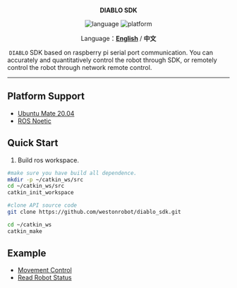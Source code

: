 <p align="center"><strong>DIABLO SDK</strong></p>
<p align="center">
<img alt="language" src="https://img.shields.io/badge/language-c++-red"/>
<img alt="platform" src="https://img.shields.io/badge/platform-raspberrypi-l"/>
</p>

<p align="center">
    Language：<a href="README.cn.md"><strong>English</strong></a> / <strong>中文</strong>
</p>


​	`DIABLO` SDK based on raspberry pi serial port communication. You can accurately and quantitatively control the robot through SDK, or remotely control the robot through network remote control.

---


## Platform Support 

- [Ubuntu Mate 20.04](https://ubuntu-mate.org/download/)
- [ROS Noetic](http://wiki.ros.org/noetic/Installation/Ubuntu)


## Quick Start 

1. Build ros workspace.

```bash
#make sure you have build all dependence.
mkdir -p ~/catkin_ws/src
cd ~/catkin_ws/src
catkin_init_workspace

#clone API source code
git clone https://github.com/westonrobot/diablo_sdk.git

cd ~/catkin_ws
catkin_make
```



## Example 

- [Movement Control](https://github.com/westonrobot/diablo_sdk/tree/devel/example/movement_ctrl)
- [Read Robot Status](https://github.com/westonrobot/diablo_sdk/tree/devel/example/robot_status)



<!-- ## More Information 

- [Chinese Docs](https://diablo-sdk-docs.readthedocs.io/zh_CN/latest/) -->
